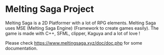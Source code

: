# Melting Saga Project

Melting Saga is a 2D Platformer with a lot of RPG elements.
Melting Saga uses MSE (Melting Saga Engine) (Framework to create games easily).
The game is made with C++, SFML, clipper, Kaguya and a lot of love !

Please check https://www.meltingsaga.xyz/doc/doc.php for some documentation.
